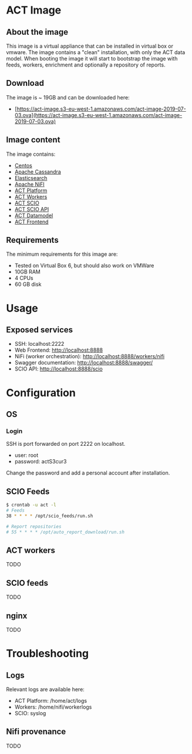 
# ACT Image

## About the image

This image is a virtual appliance that can be installed in virtual box or vmware. The image contains a "clean" installation, with only the ACT data model. When booting the image it will start to bootstrap the image with feeds, workers, enrichment and optionally a repository of reports.

## Download

The image is ~ 19GB and can be downloaded here:

* [https://act-image.s3-eu-west-1.amazonaws.com/act-image-2019-07-03.ova](https://act-image.s3-eu-west-1.amazonaws.com/act-image-2019-07-03.ova)

## Image content

The image contains:

* [Centos](https://www.centos.org/)
* [Apache Cassandra](http://cassandra.apache.org/)
* [Elasticsearch](https://www.elastic.co/)
* [Apache NiFI](https://nifi.apache.org/)
* [ACT Platform](https://github.com/mnemonic-no/act-platform)
* [ACT Workers](https://github.com/mnemonic-no/act-workers)
* [ACT SCIO](https://github.com/mnemonic-no/act-scio)
* [ACT SCIO API](https://github.com/mnemonic-no/act-scio-api)
* [ACT Datamodel](https://github.com/mnemonic-no/act-types)
* [ACT Frontend](https://github.com/mnemonic-no/act-frontend)

## Requirements

The minimum requirements for this image are:

* Tested on Virtual Box 6, but should also work on VMWare
* 10GB RAM
* 4 CPUs
* 60 GB disk

# Usage

## Exposed services

* SSH: localhost:2222
* Web Frontend: [http://localhost:8888](http://localhost:8888)
* NiFi (worker orchestration): [http://localhost:8888/workers/nifi](http://localhost:8888/workers/nifi)
* Swagger documentation: [http://localhost:8888/swagger/](http://localhost:8888/swagger/)
* SCIO API: [http://localhost:8888/scio](http://localhost:8888/scio)

# Configuration

## OS

### Login
SSH is port forwarded on port 2222 on localhost.

* user: root
* password: actS3cur3

Change the password and add a personal account after installation.

## SCIO Feeds

```bash
$ crontab -u act -l
# Feeds
38 * * * * /opt/scio_feeds/run.sh

# Report repositories
# 55 * * * * /opt/auto_report_download/run.sh
```

## ACT workers

TODO

## SCIO feeds

TODO

## nginx

TODO

# Troubleshooting

## Logs

Relevant logs are available here:

* ACT Platform: /home/act/logs
* Workers: /home/nifi/workerlogs
* SCIO: syslog

## Nifi provenance

TODO
